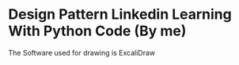 # Design Pattern Linkedin Learning With Python Code (By me)

The Software used for drawing is ExcaliDraw

